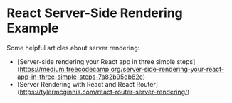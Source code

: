 # React Server-Side Rendering Example

Some helpful articles about server rendering:
 - [Server-side rendering your React app in three simple steps] (https://medium.freecodecamp.org/server-side-rendering-your-react-app-in-three-simple-steps-7a82b95db82e)
 - [Server Rendering with React and React Router] (https://tylermcginnis.com/react-router-server-rendering/)
